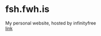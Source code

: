 # fsh.fwh.is
My personal website, hosted by infinityfree<br>
<a href="https://fsh.fwh.is/">link</a>
